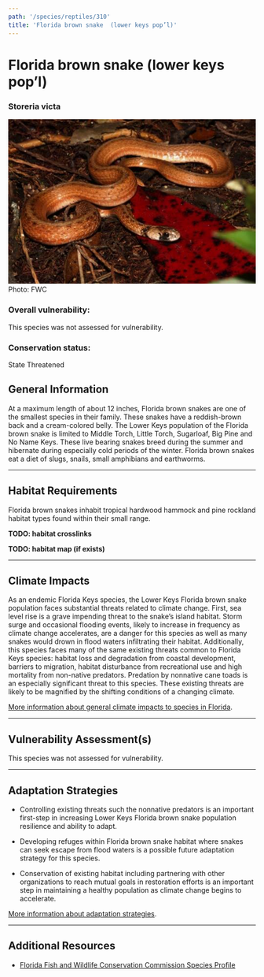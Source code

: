 ```yaml
---
path: '/species/reptiles/310'
title: 'Florida brown snake  (lower keys pop’l)'
---
```


# Florida brown snake  (lower keys pop’l)

### Storeria victa

<div id="TopSection">

<div class="header-photo"><img src="310.jpg" alt="Photo for Florida brown snake  (lower keys pop’l)"/>
<figcaption>Photo: FWC</figcaption></div>

<div>

### Overall vulnerability:

This species was not assessed for vulnerability.

### Conservation status:

State Threatened

</div>
</div>

## General Information

At a maximum length of about 12 inches, Florida brown snakes are one of the smallest species in their family.  These snakes have a reddish-brown back and a cream-colored belly.  The Lower Keys population of the Florida brown snake is limited to Middle Torch, Little Torch, Sugarloaf, Big Pine and No Name Keys.  These live bearing snakes breed during the summer and hibernate during especially cold periods of the winter.  Florida brown snakes eat a diet of slugs, snails, small amphibians and earthworms.

<hr />

## Habitat Requirements



Florida brown snakes inhabit tropical hardwood hammock and pine rockland habitat types found within their small range.

**TODO: habitat crosslinks**

**TODO: habitat map (if exists)**

<hr />

## Climate Impacts

As an endemic Florida Keys species, the Lower Keys Florida brown snake population faces substantial threats related to climate change.  First, sea level rise is a grave impending threat to the snake’s island habitat.  Storm surge and occasional flooding events, likely to increase in frequency as climate change accelerates, are a danger for this species as well as many snakes would drown in flood waters infiltrating their habitat.  Additionally, this species faces many of the same existing threats common to Florida Keys species: habitat loss and degradation from coastal development, barriers to migration, habitat disturbance from recreational use and high mortality from non-native predators.  Predation by nonnative cane toads is an especially significant threat to this species.  These existing threats are likely to be magnified by the shifting conditions of a changing climate.

[More information about general climate impacts to species in Florida](/impacts/species).



<hr />

## Vulnerability Assessment(s)

This species was not assessed for vulnerability.

<hr />

## Adaptation Strategies

- Controlling existing threats such the nonnative predators is an important first-step in increasing Lower Keys Florida brown snake population resilience and ability to adapt.

- Developing refuges within Florida brown snake habitat where snakes can seek escape from flood waters is a possible future adaptation strategy for this species.

- Conservation of existing habitat including partnering with other organizations to reach mutual goals in restoration efforts is an important step in maintaining a healthy population as climate change begins to accelerate.

[More information about adaptation strategies](/strategies).

<hr />


## Additional Resources

- [Florida Fish and Wildlife Conservation Commission Species Profile](https://myfwc.com/wildlifehabitats/profiles/reptiles/snakes/florida-brown-snake/)

